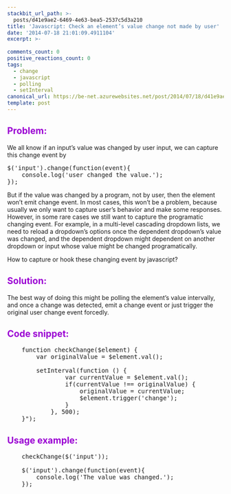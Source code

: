 ```yaml
---
stackbit_url_path: >-
  posts/d41e9ae2-6469-4e63-bea5-2537c5d3a210
title: 'Javascript: Check an element’s value change not made by user'
date: '2014-07-18 21:01:09.4911104'
excerpt: >-
  
comments_count: 0
positive_reactions_count: 0
tags: 
  - change
  - javascript
  - polling
  - setInterval
canonical_url: https://be-net.azurewebsites.net/post/2014/07/18/d41e9ae2-6469-4e63-bea5-2537c5d3a210
template: post
---
```

<h2><font color="#9b00d3">Problem:</font></h2>  <p>We all know if an input’s value was changed by user input, we can capture this change event by </p>  <pre class="brush: javascript">$('input').change(function(event){
	console.log('user changed the value.');
});</pre>

<p>But if the value was changed by a program, not by user, then the element won’t emit change event. In most cases, this won’t be a problem, because usually we only want to capture user’s behavior and make some responses. However, in some rare cases we still want to capture the programatic changing event. For example, in a multi-level cascading dropdown lists, we need to reload a dropdown’s options once the dependent dropdown’s value was changed, and the dependent dropdown might dependent on another dropdown or input whose value might be changed programatically.</p>

<p>How to capture or hook these changing event by javascript?</p>

<h2><font color="#9b00d3">Solution:</font></h2>

<p>The best way of doing this might be polling the element’s value intervally, and once a change was detected, emit a change event or just trigger the original user change event forcedly.</p>

<h2><font color="#9b00d3">Code snippet:</font></h2>

<pre class="brush: javascript">    function checkChange($element) {
        var originalValue = $element.val();

        setInterval(function () {
                var currentValue = $element.val();
                if(currentValue !== originalValue) {
                    originalValue = currentValue;
                    $element.trigger('change');
                }
            }, 500);
    }&quot;);</pre>

<h2><font color="#9b00d3">Usage example:</font></h2>

<pre class="brush: javascript">    checkChange($('input'));

    $('input').change(function(event){
        console.log('The value was changed.');
    });</pre>